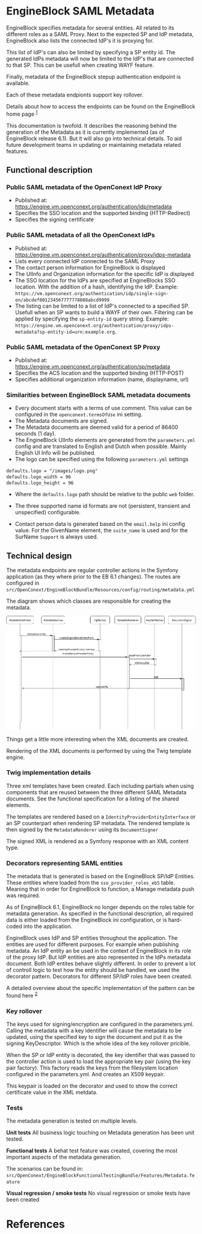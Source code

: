 # EngineBlock SAML Metadata

EngineBlock specifies metadata for several entities. All related to its different roles as a SAML Proxy. Next to the
expected SP and IdP metadata, EngineBlock also lists the connected IdP's it is proxying for.

This list of IdP's can also be limited by specifying a SP entity id. The generated IdPs metadata will now be limited to
the IdP's that are connected to that SP. This can be usefull when creating WAYF feature.

Finally, metadata of the EngineBlock stepup authentication endpoint is available.

Each of these metadata endpionts support key rollover.

Details about how to access the endpoints can be found on the EngineBlock home page <sup>[1]</sup>

This documentation is twofold. It describes the reasoning behind the generation of the Metadata as it is currently
implemented (as of EngineBlock release 6.1). But it will also go into technical details. To aid future development teams
in updating or maintaining metadata related features.

## Functional description

### Public SAML metadata of the OpenConext IdP Proxy

* Published at: https://engine.vm.openconext.org/authentication/idp/metadata
* Specifies the SSO location and the supported binding (HTTP-Redirect)
* Specifies the signing certificate

### Public SAML metadata of all the OpenConext IdPs

* Published at: https://engine.vm.openconext.org/authentication/proxy/idps-metadata
* Lists every connected IdP connected to the SAML Proxy
* The contact person information for EngineBlock is displayed
* The UIInfo and Organization information for the specific IdP is displayed
* The SSO location for the IdPs are specified at EngineBlocks SSO location. With the addition of a hash, identifying the
  IdP. Example: `https://vm.openconext.org/authentication/idp/single-sign-on/abcdef001234567777778888abcd9999`
* The listing can be limited to a list of IdP's connected to a specified SP. Usefull when an SP wants to build a WAYF of
  their own. Filtering can be applied by specifying the `sp-entity-id` query string. Example:
  `https://engine.vm.openconext.org/authentication/proxy/idps-metadata?sp-entity-id=urn:example.org`.


### Public SAML metadata of the OpenConext SP Proxy

* Published at: https://engine.vm.openconext.org/authentication/sp/metadata
* Specifies the ACS location and the supported binding (HTTP-POST)
* Specifies additional organization information (name, displayname, url)

### Similarities between EngineBlock SAML metadata documents
* Every document starts with a terms of use comment. This value can be configured in the `openconext.termsOfUse` ini
  setting.
* The Metadata documents are signed.
* The Metadata documents are deemed valid for a period of 86400 seconds (1 day).
* The EngineBlock UIInfo elements are generated from the `parameters.yml` config and are translated to English and
Dutch when possible. Mainly English UI Info will be published.
* The logo can be specified using the following `parameters.yml` settings

```
defaults.logo = "/images/logo.png"
defaults.logo_width = 96
defaults.logo_height = 96
```

* Where the `defaults.logo` path should be relative to the public `web` folder.

* The three supported name id formats are not (persistent, transient and unspecified) configurable.

* Contact person data is generated based on the `email.help` ini config value. For the GivenName element, the
`suite_name` is used and for the SurName `Support` is always used.

## Technical design
The metadata endpoints are regular controller actions in the Symfony application (as they where prior to the EB 6.1
changes). The routes are configured in `src/OpenConext/EngineBlockBundle/Resources/config/routing/metadata.yml`

The diagram shows which classes are responsible for creating the metadata.

![Metadata generation sequence diagram](metadata_generation.png)

Things get a little more interesting when the XML documents are created.

Rendering of the XML documents is performed by using the Twig template engine.

### Twig implementation details
Three xml templates have been created. Each including partials when using components that are reused between the three
different SAML Metadata documents. See the functional specification for a listing of the shared elements.

The templates are rendered based on a `IdentityProviderEntityInterface` or an SP counterpart when rendering SP metadata.
The rendered template is then signed by the `MetadataRenderer` using its `DocumentSigner`

The signed XML is rendered as a Symfony response with an XML content type.

### Decorators representing SAML entities
The metadata that is generated is based on the EngineBlock SP/IdP Entities. These entities where loaded from the
`sso_provider_roles_eb5` table. Meaning that in order for EngineBlock to function, a Manage metadata push was required.

As of EngineBlock 6.1, EngineBlock no longer depends on the roles table for metadata generation. As specified in the
functional description, all required data is either loaded from the EngineBlock ini configuration, or is hard-coded into
the application.

EngineBlock uses IdP and SP entities throughout the application. The entities are used for different purposes. For
example when publishing metadata. An IdP entity an be used in the context of EngineBlock in its role of the proxy IdP.
But IdP entities are also represented in the IdPs metadata document. Both IdP entites behave slightly different. In
order to prevent a lot of controll logic to test how the entity should be handled, we used the decorator pattern.
Decorators for different SP/IdP roles have been created.

A detailed overview about the specific implementation of the pattern can be found here <sup>[2]</sup>

### Key rollover
The keys used for signing/encryption are configured in the parameters.yml. Calling the metadata with a key identifier
will cause the metadata to be updated, using the specified key to sign the document and put it as the signing
KeyDescriptor. Which is the whole idea of the key rollover pricible.

When the SP or IdP entity is decorated, the key identifier that was passed to the controller action is used to load the
appropriate key pair (using the key pair factory). This factory reads the keys from the filesystem location configured
in the parameters.yml. And creates an X509 keypair.

This keypair is loaded on the decorator and used to show the correct certificate value in the XML metdata.

### Tests

The metadata generation is tested on multiple levels.

**Unit tests**
All business logic touching on Metadata generation has been unit tested.

**Functional tests**
A behat test feature was created, covering the most important aspects of the metadata generation.

The scenarios can be found in: `src/OpenConext/EngineBlockFunctionalTestingBundle/Features/Metadata.feature`

**Visual regression / smoke tests**
No visual regression or smoke tests have been created


# References
[1]: https://engine.vm.openconext.org/
[2]: metadata_decorators.md
